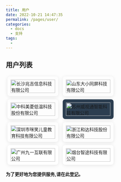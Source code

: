 ```yaml
---
title: 用户
date: 2022-10-21 14:47:35
permalink: /pages/user/
categories: 
  - docs
  - 支持
tags: 
  - 
---
```


<style>
  .link {
    width: 10em;
    flex:1;
    text-align: left;
    padding: 10px;
    border: 1px solid var(--borderColor);
    box-shadow: 0 2px 12px 0 rgb(0 0 0 / 10%);
    border-radius: 8px;
    margin: 5px;
    display: inline-block;
  }
  .link img {
    height: 3em;
    width: 100%;
    object-fit: contain;
  }
</style>

## 用户列表
<div class="">
    <span class="link">
        <a href="http://www.gigainfo.com.cn/" target="_blank">
            <img :src="$withBase('/images/our-users/gigainfo.png')" class="no-zoom hover-alt" alt="长沙兆吉信息科技有限公司">
        </a>
    </span>
	<span class="link">
		<a href="https://www.daxiaotongping.com" target="_blank">
			<img :src="$withBase('/images/our-users/daxiaotongping.png')" class="no-zoom hover-alt" alt="山东大小同屏科技有限公司">
		</a>
	</span>
	<span class="link">
		<a href="http://www.zkmeiling.com" target="_blank">
			<img :src="$withBase('/images/our-users/zkmeiling.png')" class="no-zoom hover-alt" alt="中科美菱低温科技股份有限公司">
		</a>
	</span>
	<span class="link" style="background-color: #2c3e50;">
		<a href="http://preview.vsdeep.com/" target="_blank">
			<img :src="$withBase('/images/our-users/vsdeep.png')" class="no-zoom hover-alt" alt="苏州威视通智能科技有限公司">
		</a>
	</span>
	<span class="link">
		<a href="https://www.mixiaoedu.com" target="_blank">
			<img :src="$withBase('/images/our-users/mixiaoedu.png')" class="no-zoom hover-alt" alt="深圳市咪笑儿童教育科技有限公司">
		</a>
	</span>
	<span class="link">
		<a href="https://www.hddznet.com" target="_blank">
			<img :src="$withBase('/images/our-users/hddznet.png')" class="no-zoom hover-alt" alt="浙江和达科技股份有限公司">
		</a>
	</span>
	<span class="link" style="background-color: #fff;">
		<a href="https://www.91funclass.com" target="_blank">
			<img :src="$withBase('/images/our-users/91funclass.png')" class="no-zoom hover-alt" alt="广州九一互联有限公司">
		</a>
	</span>
	<span class="link" style="background-color: #fff;">
		<a href="http://ytzhitu.cn/" target="_blank">
			<img :src="$withBase('/images/our-users/ytzhitu.png')" class="no-zoom hover-alt" alt="烟台智途科技有限公司">
		</a>
	</span>
</div>


**为了更好地为您提供服务,请在此[登记](https://gitee.com/dromara/Jpom/issues/I5JOPA)。**


